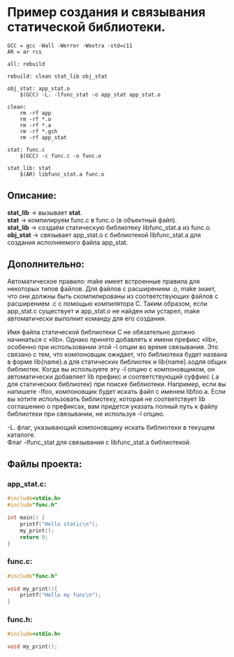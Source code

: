# Пример создания и связывания статической библиотеки.
```make
GCC = gcc -Wall -Werror -Wextra -std=c11
AR = ar rcs

all: rebuild

rebuild: clean stat_lib obj_stat

obj_stat: app_stat.o
	$(GCC) -L. -lfunc_stat -o app_stat app_stat.o

clean:
	rm -rf app
	rm -rf *.o
	rm -rf *.a
	rm -rf *.gch
	rm -rf app_stat

stat: func.c
	$(GCC) -c func.c -o func.o

stat_lib: stat
	$(AR) libfunc_stat.a func.o
```
## Описание:
**stat_lib** -> вызывает **stat**.  
**stat** -> компилируем func.c в func.o (в объектный файл).  
**stat_lib** -> создаём статическую библиотеку libfunc_stat.a из func.o.  
**obj_stat** -> связывает app_stat.o с библиотекой libfunc_stat.a для создания исполняемого файла app_stat.

## Дополнительно:
Автоматическое правило: make имеет встроенные правила для некоторых типов файлов. Для файлов с расширением .o, make знает, что они должны быть скомпилированы из соответствующих файлов с расширением .c с помощью компилятора C. Таким образом, если app_stat.c существует и app_stat.o не найден или устарел, make автоматически выполнит команду для его создания.

Имя файла статической библиотеки C не обязательно должно начинаться с «lib». Однако принято добавлять к имени префикс «lib», особенно при использовании этой -l опции во время связывания. Это связано с тем, что компоновщик ожидает, что библиотека будет названа в форме lib{name}.a для статических библиотек и lib{name}.soдля общих библиотек. Когда вы используете эту -l опцию с компоновщиком, он автоматически добавляет lib префикс и соответствующий суффикс (.a для статических библиотек) при поиске библиотеки. Например, если вы напишете -lfoo, компоновщик будет искать файл с именем libfoo.a. Если вы хотите использовать библиотеку, которая не соответствует lib соглашению о префиксах, вам придется указать полный путь к файлу библиотеки при связывании, не используя -l опцию.

-L. флаг, указывающий компоновщику искать библиотеки в текущем каталоге.  
Флаг -lfunc_stat для связывания с libfunc_stat.a библиотекой.

## Файлы проекта:
### app_stat.c:
```C
#include<stdio.h>
#include"func.h"

int main() {
    printf("Hello static\n");
    my_print();
    return 0;
}
```
### func.c:
```C
#include"func.h"

void my_print(){
    printf("Hello my func\n");
}
```
### func.h:
```C
#include<stdio.h>

void my_print();
```